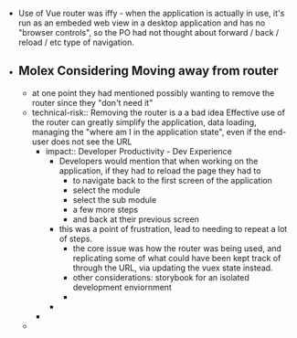 - Use of Vue router was iffy - when the application is actually in use, it's run as an embeded web view in a desktop application and has no "browser controls", so the PO had not thought about forward / back / reload / etc type of navigation.
- ## Molex Considering Moving away from router
	- at one point they had mentioned possibly wanting to remove the router since they "don't need it"
	- technical-risk:: Removing the router is a a bad idea
	  Effective use of the router can greatly simplify the application, data loading, managing the "where am I in the application state", even if the end-user does not see the URL
		- impact:: Developer Productivity - Dev Experience
			- Developers would mention that when working on the application, if they had to reload the page they had to
				- to navigate back to the first screen of the application
				- select the module
				- select the sub module
				- a few more steps
				- and back at their previous screen
			- this was a point of frustration, lead to needing to repeat a lot of steps.
				- the core issue was how the router was being used, and replicating some of what could have been kept track of through the URL, via updating the vuex state instead.
				- other considerations: storybook for an isolated development enviornment
				-
			-
		-
	-
